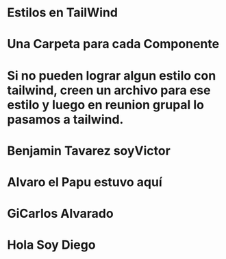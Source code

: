 # Estilos en TailWind

# Una Carpeta para cada Componente
# Si no pueden lograr algun estilo con tailwind, creen un archivo para ese estilo y luego en reunion grupal lo pasamos a tailwind.

# Benjamin Tavarez soyVictor
# Alvaro el Papu estuvo aquí
# GiCarlos Alvarado





# Hola Soy Diego